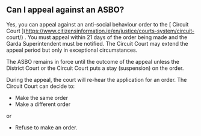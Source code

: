 ##  Can I appeal against an ASBO?

Yes, you can appeal against an anti-social behaviour order to the [ Circuit
Court ](https://www.citizensinformation.ie/en/justice/courts-system/circuit-
court/) . You must appeal within 21 days of the order being made and the Garda
Superintendent must be notified. The Circuit Court may extend the appeal
period but only in exceptional circumstances.

The ASBO remains in force until the outcome of the appeal unless the District
Court or the Circuit Court puts a stay (suspension) on the order.

During the appeal, the court will re-hear the application for an order. The
Circuit Court can decide to:

  * Make the same order 
  * Make a different order 

or

  * Refuse to make an order. 
